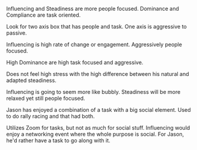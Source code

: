 Influencing and Steadiness are more people focused. Dominance and Compliance are task oriented. 

Look for two axis box that has people and task. One axis is aggressive to passive. 

Influencing is high rate of change or engagement. Aggressively people focused. 

High Dominance are high task focused and aggressive. 

Does not feel high stress with the high difference between his natural and adapted steadiness. 

Influencing is going to seem more like bubbly. Steadiness will be more relaxed yet still people focused. 

Jason has enjoyed a combination of a task with a big social element. Used to do rally racing and that had both. 

Utilizes Zoom for tasks, but not as much for social stuff. Influencing would enjoy a networking event where the whole purpose is social. For Jason, he'd rather have a task to go along with it. 